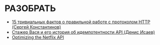 # РАЗОБРАТЬ
- [15 тривиальных фактов о правильной работе с протоколом HTTP
(Сергей Константинов)](https://habr.com/ru/company/yandex/blog/265569/)
- [Стажер Вася и его история об идемпотентности API
(Денис Исаев)](https://habr.com/ru/company/yandex/blog/442762/)
- [Optimizing the Netflix API](https://netflixtechblog.com/optimizing-the-netflix-api-5c9ac715cf19)